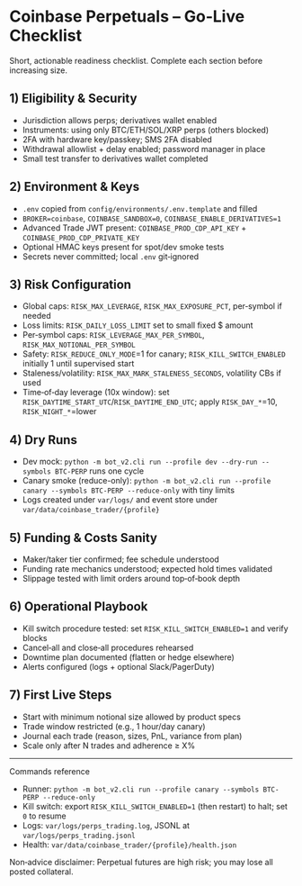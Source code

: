 # Coinbase Perpetuals – Go‑Live Checklist

Short, actionable readiness checklist. Complete each section before increasing size.

## 1) Eligibility & Security
- Jurisdiction allows perps; derivatives wallet enabled
- Instruments: using only BTC/ETH/SOL/XRP perps (others blocked)
- 2FA with hardware key/passkey; SMS 2FA disabled
- Withdrawal allowlist + delay enabled; password manager in place
- Small test transfer to derivatives wallet completed

## 2) Environment & Keys
- `.env` copied from `config/environments/.env.template` and filled
- `BROKER=coinbase`, `COINBASE_SANDBOX=0`, `COINBASE_ENABLE_DERIVATIVES=1`
- Advanced Trade JWT present: `COINBASE_PROD_CDP_API_KEY` + `COINBASE_PROD_CDP_PRIVATE_KEY`
- Optional HMAC keys present for spot/dev smoke tests
- Secrets never committed; local `.env` git‑ignored

## 3) Risk Configuration
- Global caps: `RISK_MAX_LEVERAGE`, `RISK_MAX_EXPOSURE_PCT`, per‑symbol if needed
- Loss limits: `RISK_DAILY_LOSS_LIMIT` set to small fixed $ amount
- Per‑symbol caps: `RISK_LEVERAGE_MAX_PER_SYMBOL`, `RISK_MAX_NOTIONAL_PER_SYMBOL`
- Safety: `RISK_REDUCE_ONLY_MODE`=1 for canary; `RISK_KILL_SWITCH_ENABLED` initially 1 until supervised start
- Staleness/volatility: `RISK_MAX_MARK_STALENESS_SECONDS`, volatility CBs if used
- Time‑of‑day leverage (10x window): set `RISK_DAYTIME_START_UTC`/`RISK_DAYTIME_END_UTC`; apply `RISK_DAY_*`=10, `RISK_NIGHT_*`=lower

## 4) Dry Runs
- Dev mock: `python -m bot_v2.cli run --profile dev --dry-run --symbols BTC-PERP` runs one cycle
- Canary smoke (reduce-only): `python -m bot_v2.cli run --profile canary --symbols BTC-PERP --reduce-only` with tiny limits
- Logs created under `var/logs/` and event store under `var/data/coinbase_trader/{profile}`

## 5) Funding & Costs Sanity
- Maker/taker tier confirmed; fee schedule understood
- Funding rate mechanics understood; expected hold times validated
- Slippage tested with limit orders around top‑of‑book depth

## 6) Operational Playbook
- Kill switch procedure tested: set `RISK_KILL_SWITCH_ENABLED=1` and verify blocks
- Cancel‑all and close‑all procedures rehearsed
- Downtime plan documented (flatten or hedge elsewhere)
- Alerts configured (logs + optional Slack/PagerDuty)

## 7) First Live Steps
- Start with minimum notional size allowed by product specs
- Trade window restricted (e.g., 1 hour/day canary)
- Journal each trade (reason, sizes, PnL, variance from plan)
- Scale only after N trades and adherence ≥ X%

---

Commands reference
- Runner: `python -m bot_v2.cli run --profile canary --symbols BTC-PERP --reduce-only`
- Kill switch: export `RISK_KILL_SWITCH_ENABLED=1` (then restart) to halt; set `0` to resume
- Logs: `var/logs/perps_trading.log`, JSONL at `var/logs/perps_trading.jsonl`
- Health: `var/data/coinbase_trader/{profile}/health.json`

Non‑advice disclaimer: Perpetual futures are high risk; you may lose all posted collateral.
